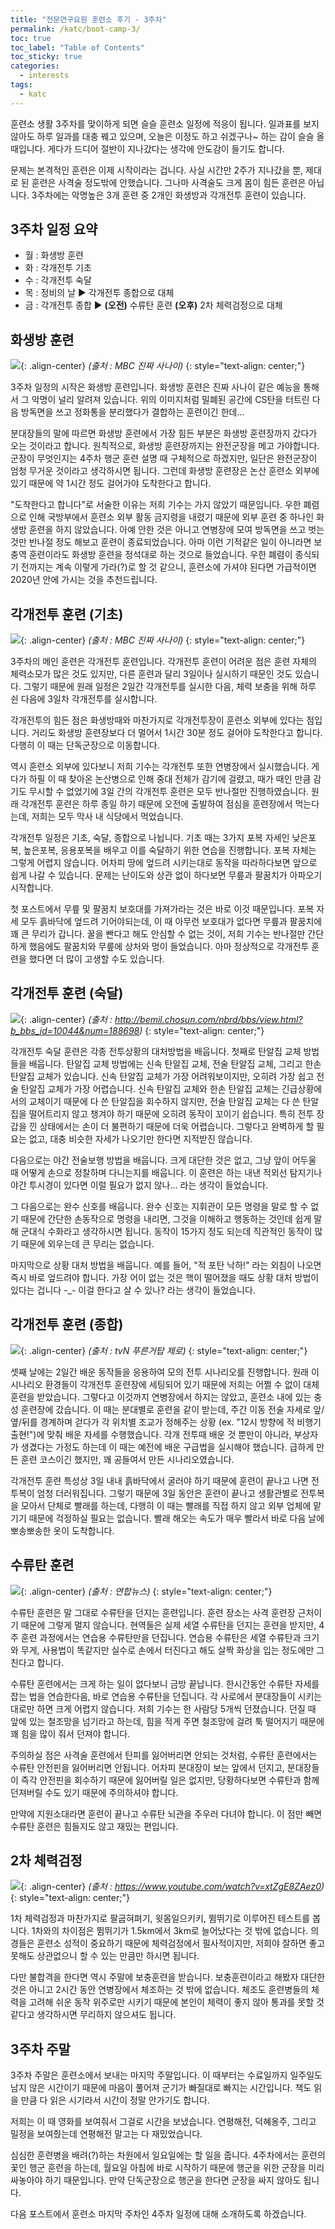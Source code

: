 ```yaml
---
title: "전문연구요원 훈련소 후기 - 3주차"
permalink: /katc/boot-camp-3/
toc: true
toc_label: "Table of Contents"
toc_sticky: true
categories:
  - interests
tags:
  - katc
---
```


훈련소 생활 3주차를 맞이하게 되면 슬슬 훈련소 일정에 적응이 됩니다. 일과표를 보지 않아도 하루 일과를 대충 꿰고 있으며, 오늘은 이정도 하고 쉬겠구나~ 하는 감이 슬슬 올 때입니다. 게다가 드디어 절반이 지나갔다는 생각에 안도감이 들기도 합니다.

문제는 본격적인 훈련은 이제 시작이라는 겁니다. 사실 시간만 2주가 지나갔을 뿐, 제대로 된 훈련은 사격술 정도밖에 안했습니다. 그나마 사격술도 크게 몸이 힘든 훈련은 아닙니다. 3주차에는 악명높은 3개 훈련 중 2개인 화생방과 각개전투 훈련이 있습니다.

## 3주차 일정 요약

- 월 : 화생방 훈련
- 화 : 각개전투 기초
- 수 : 각개전투 숙달
- 목 : 정비의 날 ▶ 각개전투 종합으로 대체
- 금 : 각개전투 종합 ▶ **(오전)** 수류탄 훈련 **(오후)** 2차 체력검정으로 대체

## 화생방 훈련

![](https://github.com/JoonsuRyu/images/blob/master/KATC/003/01.png?raw=true){: .align-center}
*(출처 : MBC 진짜 사나이)*
{: style="text-align: center;"}

3주차 일정의 시작은 화생방 훈련입니다. 화생방 훈련은 진짜 사나이 같은 예능을 통해서 그 악명이 널리 알려져 있습니다. 위의 이미지처럼 밀폐된 공간에 CS탄을 터트린 다음 방독면을 쓰고 정화통을 분리했다가 결합하는 훈련이긴 한데...

분대장들의 말에 따르면 화생방 훈련에서 가장 힘든 부분은 화생방 훈련장까지 갔다가 오는 것이라고 합니다. 원칙적으로, 화생방 훈련장까지는 완전군장을 메고 가야합니다. 군장이 무엇인지는 4주차 행군 훈련 설명 때 구체적으로 하겠지만, 일단은 완전군장이 엄청 무거운 것이라고 생각하시면 됩니다. 그런데 화생방 훈련장은 논산 훈련소 외부에 있기 때문에 약 1시간 정도 걸어가야 도착한다고 합니다.

"도착한다고 합니다"로 서술한 이유는 저희 기수는 가지 않았기 때문입니다. 우한 폐렴으로 인해 국방부에서 훈련소 외부 활동 금지령을 내렸기 때문에 외부 훈련 중 하나인 화생방 훈련을 하지 않았습니다. 아예 안한 것은 아니고 연병장에 모여 방독면을 쓰고 벗는 것만 반나절 정도 해보고 훈련이 종료되었습니다. 아마 이런 기적같은 일이 아니라면 보충역 훈련이라도 화생방 훈련을 정석대로 하는 것으로 들었습니다. 우한 폐렴이 종식되기 전까지는 계속 이렇게 가라(?)로 할 것 같으니, 훈련소에 가셔야 된다면 가급적이면 2020년 안에 가시는 것을 추천드립니다.

## 각개전투 훈련 (기초)

![](https://github.com/JoonsuRyu/images/blob/master/KATC/003/02.png?raw=true){: .align-center}
*(출처 : MBC 진짜 사나이)*
{: style="text-align: center;"}

3주차의 메인 훈련은 각개전투 훈련입니다. 각개전투 훈련이 어려운 점은 훈련 자체의 체력소모가 많은 것도 있지만, 다른 훈련과 달리 3일이나 실시하기 때문인 것도 있습니다. 그렇기 때문에 원래 일정은 2일간 각개전투를 실시한 다음, 체력 보충을 위해 하루 쉰 다음에 3일차 각개전투를 실시합니다.

각개전투의 힘든 점은 화생방때와 마찬가지로 각개전투장이 훈련소 외부에 있다는 점입니다. 거리도 화생방 훈련장보다 더 멀어서 1시간 30분 정도 걸어야 도착한다고 합니다. 다행히 이 때는 단독군장으로 이동합니다.

역시 훈련소 외부에 있다보니 저희 기수는 각개전투 또한 연병장에서 실시했습니다. 게다가 하필 이 때 찾아온 논산병으로 인해 중대 전체가 감기에 걸렸고, 때가 때인 만큼 감기도 무시할 수 없었기에 3일 간의 각개전투 훈련은 모두 반나절만 진행하였습니다. 원래 각개전투 훈련은 하루 종일 하기 때문에 오전에 출발하여 점심을 훈련장에서 먹는다는데, 저희는 모두 막사 내 식당에서 먹었습니다.

각개전투 일정은 기초, 숙달, 종합으로 나뉩니다. 기초 때는 3가지 포복 자세인 낮은포복, 높은포복, 응용포복을 배우고 이를 숙달하기 위한 연습을 진행합니다. 포복 자체는 그렇게 어렵지 않습니다. 어차피 땅에 엎드려 시키는대로 동작을 따라하다보면 앞으로 쉽게 나갈 수 있습니다. 문제는 난이도와 상관 없이 하다보면 무릎과 팔꿈치가 아파오기 시작합니다.

첫 포스트에서 무릎 및 팔꿈치 보호대를 가져가라는 것은 바로 이것 때문입니다. 포복 자세 모두 흙바닥에 엎드려 기어야되는데, 이 때 아무런 보호대가 없다면 무릎과 팔꿈치에 꽤 큰 무리가 갑니다. 꿀을 빤다고 해도 안심할 수 없는 것이, 저희 기수는 반나절만 간단하게 했음에도 팔꿈치와 무릎에 상처와 멍이 들었습니다. 아마 정상적으로 각개전투 훈련을 했다면 더 많이 고생할 수도 있습니다.

## 각개전투 훈련 (숙달)

![](https://github.com/JoonsuRyu/images/blob/master/KATC/003/03.png?raw=true){: .align-center}
*(출처 : http://bemil.chosun.com/nbrd/bbs/view.html?b_bbs_id=10044&num=188698)*
{: style="text-align: center;"}

각개전투 숙달 훈련은 각종 전투상황의 대처방법을 배웁니다. 첫째로 탄알집 교체 방법들을 배웁니다. 탄알집 교체 방법에는 신속 탄알집 교체, 전술 탄알집 교체, 그리고 한손 탄알집 교체가 있습니다. 신속 탄알집 교체가 가장 어려워보이지만, 오히려 가장 쉽고 전술 탄알집 교체가 가장 어렵습니다. 신속 탄알집 교체와 한손 탄알집 교체는 긴급상황에서의 교체이기 때문에 다 쓴 탄알집을 회수하지 않지만, 전술 탄알집 교체는 다 쓴 탄알집을 떨어트리지 않고 챙겨야 하기 때문에 오히려 동작이 꼬이기 쉽습니다. 특히 전투 장갑을 낀 상태에서는 손이 더 불편하기 때문에 더욱 어렵습니다. 그렇다고 완벽하게 할 필요는 없고, 대충 비슷한 자세가 나오기만 한다면 지적받진 않습니다.

다음으로는 야간 전술보행 방법을 배웁니다. 크게 대단한 것은 없고, 그냥 앞이 어두울 때 어떻게 손으로 정찰하며 다니는지를 배웁니다. 이 훈련은 하는 내낸 적외선 탐지기나 야간 투시경이 있다면 이럴 필요가 없지 않나... 라는 생각이 들었습니다.

그 다음으로는 완수 신호를 배웁니다. 완수 신호는 지휘관이 모든 명령을 말로 할 수 없기 때문에 간단한 손동작으로 명령을 내리면, 그것을 이해하고 행동하는 것인데 쉽게 말해 군대식 수화라고 생각하시면 됩니다. 동작이 15가지 정도 되는데 직관적인 동작이 많기 때문에 외우는데 큰 무리는 없습니다.

마지막으로 상황 대처 방법을 배웁니다. 예를 들어, "적 포탄 낙하!" 라는 외침이 나오면 즉시 바로 엎드려야 합니다. 가장 어이 없는 것은 핵이 떨어졌을 때도 상황 대처 방법이 있다는 겁니다 -_- 이걸 한다고 살 수 있나? 라는 생각이 들었습니다.

## 각개전투 훈련 (종합)

![](https://github.com/JoonsuRyu/images/blob/master/KATC/003/04.png?raw=true){: .align-center}
*(출처 : tvN 푸른거탑 제로)*
{: style="text-align: center;"}

셋째 날에는 2일간 배운 동작들을 응용하여 모의 전투 시나리오를 진행합니다. 원래 이 시나리오 환경들이 각개전투 훈련장에 세팅되어 있기 때문에 저희는 어쩔 수 없이 대체 훈련을 받았습니다. 그렇다고 이것까지 연병장에서 하지는 않았고, 훈련소 내에 있는 충성 훈련장에 갔습니다. 이 때는 분대별로 훈련을 같이 받는데, 주간 이동 전술 자세로 앞/옆/뒤를 경계하며 걷다가 각 위치별 조교가 정해주는 상황 (ex. "12시 방향에 적 비행기 출현!")에 맞춰 배운 자세를 수행했습니다. 각개 전투때 배운 것 뿐만이 아니라, 부상자가 생겼다는 가정도 하는데 이 때는 예전에 배운 구급법을 실시해야 했습니다. 급하게 만든 훈련 코스이긴 했지만, 꽤 공들여서 만든 시나리오였습니다.

각개전투 훈련 특성상 3일 내내 흙바닥에서 굴러야 하기 때문에 훈련이 끝나고 나면 전투복이 엄청 더러워집니다. 그렇기 때문에 3일 동안은 훈련이 끝나고 생활관별로 전투복을 모아서 단체로 빨래를 하는데, 다행히 이 때는 빨래를 직접 하지 않고 외부 업체에 맡기기 때문에 걱정하실 필요는 없습니다. 빨래 해오는 속도가 매우 빨라서 바로 다음 날에 뽀송뽀송한 옷이 도착합니다.

## 수류탄 훈련

![](https://github.com/JoonsuRyu/images/blob/master/KATC/003/05.png?raw=true){: .align-center}
*(출처 : 연합뉴스)*
{: style="text-align: center;"}

수류탄 훈련은 말 그대로 수류탄을 던지는 훈련입니다. 훈련 장소는 사격 훈련장 근처이기 때문에 그렇게 멀지 않습니다. 현역들은 실제 세열 수류탄을 던지는 훈련을 받지만, 4주 훈련 과정에서는 연습용 수류탄만을 던집니다. 연습용 수류탄은 세열 수류탄과 크기와 무게, 사용법이 똑같지만 실수로 손에서 터진다고 해도 살짝 화상을 입는 정도에만 그친다고 합니다.

수류탄 훈련에서는 크게 하는 일이 없다보니 금방 끝납니다. 한시간동안 수류탄 자세를 잡는 법을 연습한다음, 바로 연습용 수류탄을 던집니다. 각 사로에서 분대장들이 시키는대로만 하면 크게 어렵지 않습니다. 저희 기수는 한 사람당 5개씩 던졌습니다. 던질 때 앞에 있는 철조망을 넘기라고 하는데, 힘을 적게 주면 철조망에 걸려 툭 떨어지기 때문에 꽤 힘을 많이 줘서 던져야 합니다.

주의하실 점은 사격술 훈련에서 탄피를 잃어버리면 안되는 것처럼, 수류탄 훈련에서는 수류탄 안전핀을 잃어버리면 안됩니다. 어차피 분대장이 보는 앞에서 던지고, 분대장들이 즉각 안전핀을 회수하기 때문에 잃어버릴 일은 없지만, 당황하다보면 수류탄과 함께 던져버릴 수도 있기 때문에 주의하셔야 합니다.

만약에 지원소대라면 훈련이 끝나고 수류탄 뇌관을 주우러 다녀야 합니다. 이 점만 빼면 수류탄 훈련은 힘들지도 않고 재밌는 편입니다.

## 2차 체력검정

![](https://github.com/JoonsuRyu/images/blob/master/KATC/003/06.png?raw=true){: .align-center}
*(출처 : https://www.youtube.com/watch?v=xtZgE8ZAez0)*
{: style="text-align: center;"}

1차 체력검정과 마찬가지로 팔굽혀펴기, 윗몸일으키키, 뜀뛰기로 이루어진 테스트를 봅니다. 1차와의 차이점은 뜀뛰기가 1.5km에서 3km로 늘어났다는 것 밖에 없습니다. 의경들은 훈련소 성적이 중요하기 때문에 체력검정에서 필사적이지만, 저희야 잘하면 좋고 못해도 상관없으니 할 수 있는 만큼만 하시면 됩니다.

다만 불합격을 한다면 역시 주말에 보충훈련을 받습니다. 보충훈련이라고 해봤자 대단한 것은 아니고 2시간 동안 연병장에서 체조하는 것 밖에 없습니다. 체조도 훈련병들의 체력을 고려해 쉬운 동작 위주로만 시키기 때문에 본인이 체력이 좋지 않아 통과를 못할 것 같다고 생각하시면 무리하지 않으셔도 됩니다.

## 3주차 주말

3주차 주말은 훈련소에서 보내는 마지막 주말입니다. 이 때부터는 수료일까지 일주일도 남지 않은 시간이기 때문에 마음이 풀어져 군기가 빠질대로 빠지는 시간입니다. 책도 읽을 만큼 다 읽은 시기라서 시간이 정말 안가기도 합니다.

저희는 이 때 영화를 보여줘서 그걸로 시간을 보냈습니다. 연평해전, 덕혜옹주, 그리고 밀정을 보여줬는데 연평해전 말고는 다 재밌었습니다.

심심한 훈련병을 배려(?)하는 차원에서 일요일에는 할 일을 줍니다. 4주차에서는 훈련의 꽃인 행군 훈련을 하는데, 월요일 아침에 바로 시작하기 때문에 행군을 위한 군장을 미리 싸놓아야 하기 때문입니다. 만약 단독군장으로 행군을 한다면 군장을 싸지 않아도 됩니다.

다음 포스트에서 훈련소 마지막 주차인 4주차 일정에 대해 소개하도록 하겠습니다.